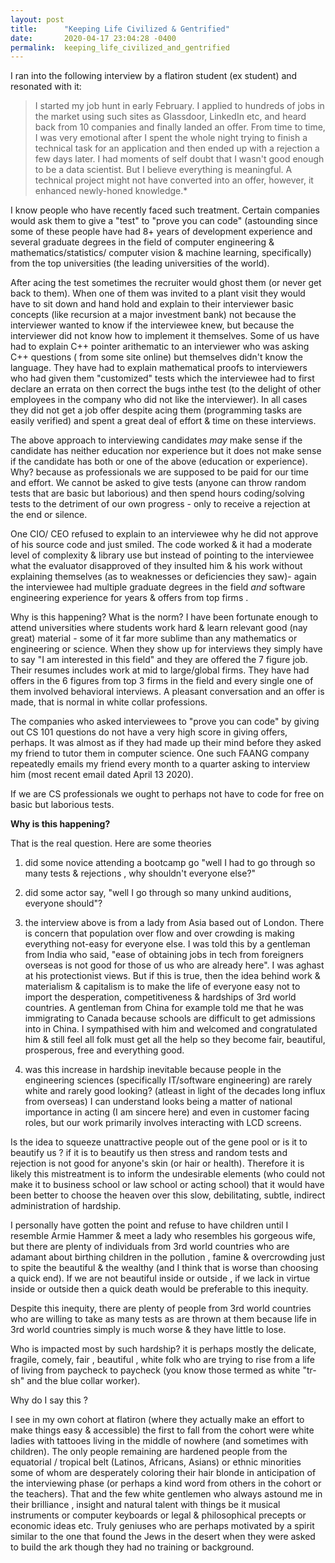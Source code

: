 ```yaml
---
layout: post
title:      "Keeping Life Civilized & Gentrified"
date:       2020-04-17 23:04:28 -0400
permalink:  keeping_life_civilized_and_gentrified
---
```



I ran into the following interview by a flatiron student (ex student) and resonated with it:

> I started my job hunt in early February. I applied to hundreds of jobs in the market using such sites as Glassdoor, LinkedIn etc, and heard back from 10 companies and finally landed an offer. From time to time, I was very emotional after I spent the whole night trying to finish a technical task for an application and then ended up with a rejection a few days later. I had moments of self doubt that I wasn't good enough to be a data scientist. But I believe everything is meaningful. A technical project might not have converted into an offer, however, it enhanced newly-honed knowledge.*
>  

I know people who have recently faced such treatment. Certain companies would ask them to give a "test" to "prove you can code" (astounding since some of these people have had 8+ years of development experience and several graduate degrees in the field of computer engineering & mathematics/statistics/ computer vision & machine learning, specifically) from the top universities (the leading universities of the world). 

After acing the test sometimes the recruiter would ghost them (or never get back to them). When one of them was invited to a plant visit they would have to sit down and hand hold and explain to their interviewer basic concepts (like recursion at a major investment bank) not because the interviewer wanted to know if the interviewee knew, but because the interviewer did not know how to implement it themselves. Some of us have had to explain C++ pointer arithematic to an interviewer who was asking  C++ questions ( from some site online) but themselves didn't know the language. They have had to explain mathematical proofs to interviewers who had given them "customized" tests which the interviewee had to first declare an errata on then correct the bugs inthe test (to the delight of other employees in the company who did not like the interviewer). In all cases they did not get a job offer despite acing them (programming tasks are easily verified) and spent a great deal of effort & time on these interviews.

The above approach to interviewing candidates *may* make sense if the candidate has neither education nor experience but it does not make sense if the candidate has both or one of the above (education or experience). Why? because as professionals we are supposed to be paid for our time and effort. We cannot be asked to give tests (anyone can throw random tests that are basic but laborious) and then spend hours coding/solving tests to the detriment of our own  progress - only to receive a rejection at the end or silence. 

One CIO/ CEO refused to explain to an interviewee why he did not approve of his source code and just smiled. The code worked &  it had a moderate level of complexity & library use but instead of pointing to the interviewee what the evaluator disapproved of they insulted him &  his work without explaining themselves (as to weaknesses or deficiencies they saw)- again the interviewee had multiple graduate degrees in the field *and* software engineering experience for years & offers from top firms . 

Why is this happening? What is the norm? I have been fortunate enough to attend universities where students work hard & learn relevant good (nay great) material - some of it far more sublime than any mathematics or engineering or science. When they show up for interviews they simply have to say "I am interested in this field" and they are offered the 7 figure job. Their resumes includes work at mid to large/global firms. They have had offers in the 6 figures from top 3 firms in the field and every single one of them involved behavioral interviews. A pleasant conversation and an offer is made, that is normal in white collar professions. 

The companies who asked interviewees to "prove you can code" by giving out CS 101 questions do not have a very high score in giving offers, perhaps. It was almost as if they had made up their mind before they asked my friend to tutor them in computer science. One such FAANG company repeatedly emails my friend every month to a quarter asking to interview him (most recent email dated April 13 2020). 


If we are CS professionals we ought to perhaps  not have to code for free on basic but laborious tests. 




**Why is this happening?**

That is the real question. Here are some theories


1) did some novice attending a bootcamp go "well I had to go through so many tests & rejections , why shouldn't everyone else?"

2) did some actor say, "well I go through so many unkind auditions, everyone should"?

3) the interview above is from a lady from Asia based out of London. There is concern that population over flow and over crowding is making everything not-easy for everyone else. I was told this by a gentleman from India who said, "ease of obtaining jobs in tech from foreigners overseas is not good for those of us who are already here". I was aghast at his protectionist views. But if this is true, then the idea behind work & materialism & capitalism is to make the life of everyone easy not to import the desperation, competitiveness & hardships of 3rd world countries. A gentleman from China for example told me that he was immigrating to Canada because schools are difficult to get admissions into in China. I sympathised with him and welcomed and congratulated him & still feel all folk must get all the help so they become fair, beautiful, prosperous, free and everything good. 


4) was this increase in hardship inevitable because people in the engineering sciences (specifically IT/software engineering) are rarely white and rarely good looking? (atleast in light of the decades long influx from overseas) I can understand looks being a matter of national importance in acting (I am sincere here) and even in customer facing roles, but our work primarily involves interacting with LCD screens. 


Is the idea to squeeze unattractive people out of the gene pool or is it to beautify us ? if it is to beautify us then stress and random tests and rejection is not good for anyone's skin (or hair or health). Therefore it is likely this mistreatment is to inform the undesirable elements (who could not make it to business school or law school or acting school) that it would have been better to choose the heaven over this slow, debilitating, subtle, indirect administration of hardship. 

I personally have gotten the point and refuse to have children until I resemble Armie Hammer & meet a lady who resembles his gorgeous wife, but there are plenty of individuals from 3rd world countries who are adamant about birthing children in the pollution , famine & overcrowding just to spite the beautiful & the wealthy (and I think that is  worse than choosing a quick end).  If we are not beautiful inside or outside , if we lack in virtue inside or outside then a quick death would be preferable to this inequity.


Despite this inequity, there are plenty of people from 3rd world countries who are willing to take as many tests as are thrown at them because life in 3rd world countries simply is much worse & they have little to lose. 


Who is impacted most by such hardship? it is perhaps mostly the delicate, fragile, comely, fair , beautiful , white folk who are trying to rise from a life of living from paycheck to paycheck (you know those termed as white "tr-sh" and the blue collar worker). 

Why do I say this ?

I see in my own cohort at flatiron (where they actually make an effort to make things easy & accessible) the first to fall from the cohort were white ladies with tattooes living in the middle of nowhere (and sometimes with children). The only people remaining are hardened people from the equatorial / tropical belt (Latinos, Africans, Asians) or ethnic minorities some of whom are desperately coloring their hair blonde in anticipation of the interviewing phase (or perhaps a kind word from others in the cohort or the teachers). That and the few white gentlemen who always astound me in their brilliance , insight and natural talent with things be it musical instruments or computer keyboards or legal & philosophical precepts or economic ideas etc. Truly geniuses who are perhaps motivated by a spirit similar to the one that found the Jews in the desert when they were asked to build the ark though they had no training or background. 
